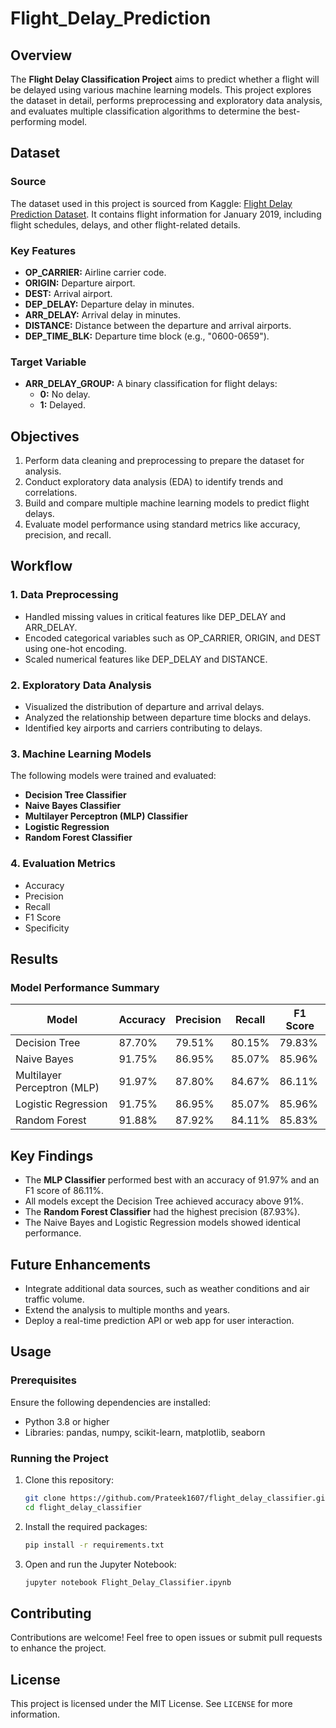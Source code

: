 # Flight_Delay_Prediction
## Overview
The **Flight Delay Classification Project** aims to predict whether a flight will be delayed using various machine learning models. This project explores the dataset in detail, performs preprocessing and exploratory data analysis, and evaluates multiple classification algorithms to determine the best-performing model.

## Dataset
### Source
The dataset used in this project is sourced from Kaggle: [Flight Delay Prediction Dataset](https://www.kaggle.com/datasets/divyansh22/flight-delay-prediction?select=Jan_2019_ontime.csv). It contains flight information for January 2019, including flight schedules, delays, and other flight-related details.

### Key Features
- **OP_CARRIER:** Airline carrier code.
- **ORIGIN:** Departure airport.
- **DEST:** Arrival airport.
- **DEP_DELAY:** Departure delay in minutes.
- **ARR_DELAY:** Arrival delay in minutes.
- **DISTANCE:** Distance between the departure and arrival airports.
- **DEP_TIME_BLK:** Departure time block (e.g., "0600-0659").

### Target Variable
- **ARR_DELAY_GROUP:** A binary classification for flight delays:
    - **0:** No delay.
    - **1:** Delayed.

## Objectives
1. Perform data cleaning and preprocessing to prepare the dataset for analysis.
2. Conduct exploratory data analysis (EDA) to identify trends and correlations.
3. Build and compare multiple machine learning models to predict flight delays.
4. Evaluate model performance using standard metrics like accuracy, precision, and recall.

## Workflow
### 1. Data Preprocessing
- Handled missing values in critical features like DEP_DELAY and ARR_DELAY.
- Encoded categorical variables such as OP_CARRIER, ORIGIN, and DEST using one-hot encoding.
- Scaled numerical features like DEP_DELAY and DISTANCE.

### 2. Exploratory Data Analysis
- Visualized the distribution of departure and arrival delays.
- Analyzed the relationship between departure time blocks and delays.
- Identified key airports and carriers contributing to delays.

### 3. Machine Learning Models
The following models were trained and evaluated:
- **Decision Tree Classifier**
- **Naive Bayes Classifier**
- **Multilayer Perceptron (MLP) Classifier**
- **Logistic Regression**
- **Random Forest Classifier**

### 4. Evaluation Metrics
- Accuracy
- Precision
- Recall
- F1 Score
- Specificity

## Results
### Model Performance Summary

| Model                         | Accuracy | Precision | Recall | F1 Score |
|-------------------------------|----------|-----------|--------|----------|
| Decision Tree                 |  87.70%  |  79.51%   | 80.15% |  79.83%  |
| Naive Bayes                   |  91.75%  |  86.95%   | 85.07% |  85.96%  |
| Multilayer Perceptron (MLP)   |  91.97%  |  87.80%   | 84.67% |  86.11%  |
| Logistic Regression           |  91.75%  |  86.95%   | 85.07% |  85.96%  |
| Random Forest                 |  91.88%  |  87.92%   | 84.11% |  85.83%  |

## Key Findings
- The **MLP Classifier** performed best with an accuracy of 91.97% and an F1 score of 86.11%.
- All models except the Decision Tree achieved accuracy above 91%.
- The **Random Forest Classifier** had the highest precision (87.93%).
- The Naive Bayes and Logistic Regression models showed identical performance.

## Future Enhancements
- Integrate additional data sources, such as weather conditions and air traffic volume.
- Extend the analysis to multiple months and years.
- Deploy a real-time prediction API or web app for user interaction.

## Usage
### Prerequisites
Ensure the following dependencies are installed:
- Python 3.8 or higher
- Libraries: pandas, numpy, scikit-learn, matplotlib, seaborn

### Running the Project
1. Clone this repository:
   ```bash
   git clone https://github.com/Prateek1607/flight_delay_classifier.git
   cd flight_delay_classifier
   ```
2. Install the required packages:
   ```bash
   pip install -r requirements.txt
   ```
3. Open and run the Jupyter Notebook:
   ```bash
   jupyter notebook Flight_Delay_Classifier.ipynb
   ```

## Contributing
Contributions are welcome! Feel free to open issues or submit pull requests to enhance the project.


## License
This project is licensed under the MIT License. See `LICENSE` for more information.
